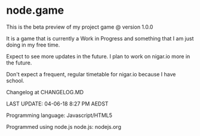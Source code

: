# node.game
This is the beta preview of my project game @ version 1.0.0

It is a game that is currently a Work in Progress and something that I am just doing in my free time.

Expect to see more updates in the future. I plan to work on nigar.io more in the future.

Don't expect a frequent, regular timetable for nigar.io because I have school.

Changelog at CHANGELOG.MD

LAST UPDATE: 04-06-18 8:27 PM AEDST

Programming language: Javascript/HTML5

Programmed using node.js
node.js: nodejs.org
